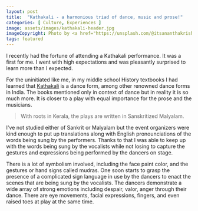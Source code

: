 ```yaml
---
layout: post
title:  "Kathakali - a harmonious triad of dance, music and prose!"
categories: [ Culture, Experiences ]
image: assets/images/kathakali-header.jpg
imageCopyright: Photo by <a href="https://unsplash.com/@itsananthakrishnan?utm_source=unsplash&utm_medium=referral&utm_content=creditCopyText">Anantha Krishnan</a> on <a href="https://unsplash.com/photos/a-couple-of-people-that-are-standing-in-the-street-LR3G5QMA80I?utm_source=unsplash&utm_medium=referral&utm_content=creditCopyText">Unsplash</a>
tags: featured
---
```

I recently had the fortune of attending a Kathakali performance. It was a first for me. I went with high expectations and was pleasantly surprised to learn more than I expected.

For the uninitiated like me, in my middle school History textbooks I had learned that [Kathakali](https://en.wikipedia.org/wiki/Kathakali) is a dance form, among other renowned dance forms in India. The books mentioned only in context of dance but in reality it is so much more. It is closer to a play with equal importance for the prose and the musicians.
>With roots in Kerala, the plays are written in Sanskritized Malyalam. 

I've not studied either of Sankrit or Malyalam but the event organizers were kind enough to put up translations along with English pronounciations of the words being sung by the performers. Thanks to that I was able to keep up with the words being sung by the vocalists while not losing to capture the gestures and expressions being performed by the dancers on stage.

There is a lot of symbolism involved, including the face paint color, and the gestures or hand signs called mudras. One soon starts to grasp the presence of a complicated sign language in use by the dancers to enact the scenes that are being sung by the vocalists. The dancers demonstrate a wide array of strong emotions including despair, valor, anger through their dance. There are eye movements, facial expressions, fingers, and even raised toes at play at the same time.
